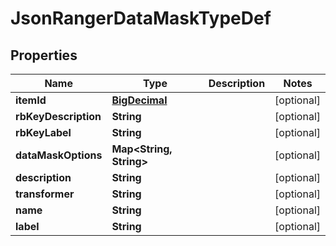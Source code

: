 
# JsonRangerDataMaskTypeDef

## Properties
Name | Type | Description | Notes
------------ | ------------- | ------------- | -------------
**itemId** | [**BigDecimal**](BigDecimal.md) |  |  [optional]
**rbKeyDescription** | **String** |  |  [optional]
**rbKeyLabel** | **String** |  |  [optional]
**dataMaskOptions** | **Map&lt;String, String&gt;** |  |  [optional]
**description** | **String** |  |  [optional]
**transformer** | **String** |  |  [optional]
**name** | **String** |  |  [optional]
**label** | **String** |  |  [optional]



